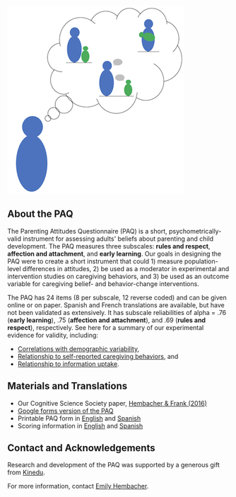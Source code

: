 ![logo.png](logo.png)

## About the PAQ

The Parenting Attitudes Questionnaire (PAQ) is a short, psychometrically-valid instrument for assessing adults' beliefs about parenting and child development. The PAQ measures three subscales: **rules and respect**, **affection and attachment**, and **early learning**. Our goals in designing the PAQ were to create a short instrument that could 1) measure population-level differences in attitudes, 2) be used as a moderator in experimental and intervention studies on caregiving behaviors, and 3) be used as an outcome variable for caregiving belief- and behavior-change interventions.

The PAQ has 24 items (8 per subscale, 12 reverse coded) and can be given online or on paper. Spanish and French translations are available, but have not been validated as extensively. It has subscale reliabilities of alpha = .76 (**early learning**), .75 (**affection and attachment**), and .69 (**rules and respect**), respectively. See here for a summary of our experimental evidence for validity, including:

* [Correlations with demographic variability](https://langcog.github.io/PAQ/demographic),
* [Relationship to self-reported caregiving behaviors](https://langcog.github.io/PAQ/behaviors), and
* [Relationship to information uptake](https://langcog.github.io/PAQ/uptake).

## Materials and Translations

* Our Cognitive Science Society paper, [Hembacher & Frank (2016)](https://drive.google.com/open?id=0B_91uKOhLDzKbGFpZGhJOXhBdVE)
* [Google forms version of the PAQ](https://drive.google.com/open?id=12_6uMkoPapp5-AW6hpSQ8bAwx6vq-5oZOhUZH4dFgjk)
* Printable PAQ form in [English](https://drive.google.com/open?id=1ND3AT17TGto3-KJ5u0DD1r19Q5rowgL4Lg5XM8UMr6M) and [Spanish](https://drive.google.com/open?id=1yRye8nYAlwYQVPOgTYf-pqgAoH1O00zPuo5JA9_QQ-M)
* Scoring information in [English](https://drive.google.com/open?id=1ovMXj28zAnTO5IrJ-HRxJPXrtIdOFLjwY1P1yXOLYzU) and [Spanish](https://drive.google.com/open?id=1U-rQvxZa04A3MjJJM2ILxbPijC0Awrk0FMGNP3Jud6E)

## Contact and Acknowledgements

Research and development of the PAQ was supported by a generous gift from [Kinedu](https://www.kinedu.com/).

For more information, contact [Emily Hembacher](http://web.stanford.edu/~ehembach/).
